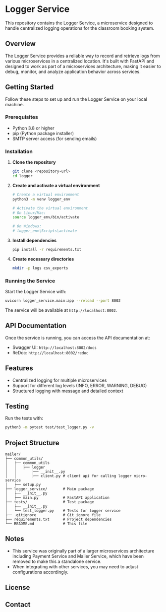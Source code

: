 # Logger Service

This repository contains the Logger Service, a microservice designed to handle centralized logging operations for the classroom booking system.

## Overview

The Logger Service provides a reliable way to record and retrieve logs from various microservices in a centralized location. It's built with FastAPI and designed to work as part of a microservices architecture, making it easier to debug, monitor, and analyze application behavior across services.

## Getting Started

Follow these steps to set up and run the Logger Service on your local machine.

### Prerequisites

- Python 3.8 or higher
- pip (Python package installer)
- SMTP server access (for sending emails)

### Installation

1. **Clone the repository**
   ```bash
   git clone <repository-url>
   cd logger
   ```

2. **Create and activate a virtual environment**
   ```bash
   # Create a virtual environment
   python3 -m venv logger_env
   
   # Activate the virtual environment
   # On Linux/Mac:
   source logger_env/bin/activate
   
   # On Windows:
   # logger_env\Scripts\activate
   ```

3. **Install dependencies**
   ```bash
   pip install -r requirements.txt
   ```

4. **Create necessary directories**
   ```bash
   mkdir -p logs csv_exports
   ```

### Running the Service

Start the Logger Service with:

```bash
uvicorn logger_service.main:app --reload --port 8002
```

The service will be available at `http://localhost:8002`.

## API Documentation

Once the service is running, you can access the API documentation at:
- Swagger UI: `http://localhost:8002/docs`
- ReDoc: `http://localhost:8002/redoc`

## Features

- Centralized logging for multiple microservices
- Support for different log levels (INFO, ERROR, WARNING, DEBUG)
- Structured logging with message and detailed context

## Testing

Run the tests with:

```bash
python3 -m pytest test/test_logger.py -v
```

## Project Structure

```
mailer/
├── common_utils/      
│   ├── common_utils
│   │   ├── logger
│   │       ├── __init__.py
│   │       ├── client.py # client api for calling logger micro-service
│   ├── setup.py               
├── logger_service/       # Main package
│   ├── __init__.py
│   ├── main.py           # FastAPI application
├── tests/                # Test package
│   ├── __init__.py
│   └── test_logger.py    # Tests for logger service
├── .gitignore            # Git ignore file
├── requirements.txt      # Project dependencies
└── README.md             # This file
```

## Notes

- This service was originally part of a larger microservices architecture including Payment Service and Mailer Service, which have been removed to make this a standalone service.
- When integrating with other services, you may need to adjust configurations accordingly.

## License


## Contact
